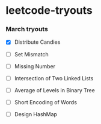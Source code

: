 # leetcode-tryouts

### March tryouts

  - [x] Distribute Candies

  - [ ] Set Mismatch

  - [ ] Missing Number

  - [ ] Intersection of Two Linked Lists

  - [ ] Average of Levels in Binary Tree

  - [ ] Short Encoding of Words

  - [ ] Design HashMap
